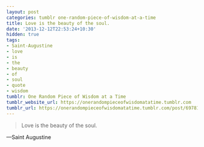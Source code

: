 ```yaml
---
layout: post
categories: tumblr one-random-piece-of-wisdom-at-a-time
title: Love is the beauty of the soul.
date: '2013-12-12T22:53:24+10:30'
hidden: true
tags:
- Saint-Augustine
- love
- is
- the
- beauty
- of
- soul
- quote
- wisdom
tumblr: One Random Piece of Wisdom at a Time
tumblr_website_url: https://onerandompieceofwisdomatatime.tumblr.com
tumblr_url: https://onerandompieceofwisdomatatime.tumblr.com/post/69781199083/love-is-the-beauty-of-the-soul
---
```

> Love is the beauty of the soul.

—Saint Augustine
